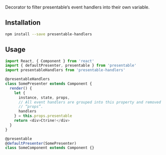 Decorator to filter presentable‘s event handlers into their own variable.

## Installation

```sh
npm install --save presentable-handlers
```

## Usage

```js
import React, { Component } from 'react'
import { defaultPresenter, presentable } from 'presentable'
import presentableHandlers from 'presentable-handlers'

@presentableHandlers
class SomePresenter extends Component {
  render() {
    let {
      instance, state, props,
      // All event handlers are grouped into this property and removed from
      // “props”.
      handlers
    } = this.props.presentable
    return <div>Ctrine!</div>
  }
}

@presentable
@defaultPresenter(SomePresenter)
class SomeComponent extends Component {}
```
